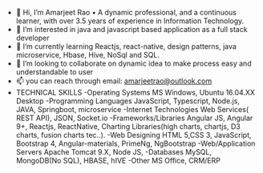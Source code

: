 - 👋 Hi, I’m Amarjeet Rao 
      •	A dynamic professional, and a continuous learner, with over 3.5 years of experience in Information Technology.
- 👀 I’m interested in java and javascript based application as a full stack developer
- 🌱 I’m currently learning Reactjs, react-native, design patterns, java microservice, Hbase, Hive, NoSql and SQL.
- 💞️ I’m looking to collaborate on dynamic idea to make process easy and understandable to user
- 📫 you can reach through email: amarjeetrao@outlook.com
- TECHNICAL SKILLS
-Operating Systems	MS Windows, Ubuntu 16.04.XX Desktop
-Programming Languages	JavaScript, Typescript, Node.js, JAVA, Springboot, microservice
-Internet Technologies	Web Services( REST API), JSON, Socket.io
-Frameworks/Libraries	Angular JS, Angular 9+, Reactjs, ReactNative, Charting Libraries(high charts, chartjs, D3 charts, fusion charts tec..).
-Web Designing	      HTML 5,CSS 3, JavaScript, Bootstrap 4, Angular-materials, PrimeNg, NgBootstrap
-Web/Application Servers	Apache Tomcat 9.X, Node JS,
-Databases	            MySQL, MongoDB(No SQL), HBASE, hIVE
-Other	            MS Office, CRM/ERP


<!---
Amarjeet009/Amarjeet009 is a ✨ special ✨ repository because its `README.md` (this file) appears on your GitHub profile.
You can click the Preview link to take a look at your changes.
--->
